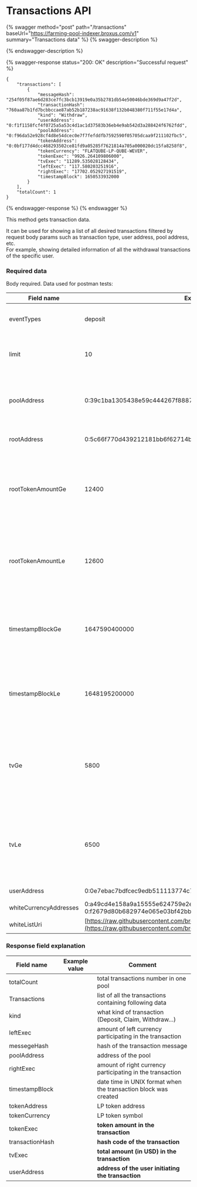 # Transactions API

{% swagger method="post" path="/transactions" baseUrl="https://farming-pool-indexer.broxus.com/v1" summary="Transactions data" %}
{% swagger-description %}

{% endswagger-description %}

{% swagger-response status="200: OK" description="Successful request" %}
```
{
    "transactions": [
        {
            "messageHash": "254f05f87ae6d283ce7fc3bcb13919e0a35b2781db54e50046bde369d9a47f2d",
            "transactionHash": "760aa87b1fd7bcbbccae87ab52b187238ac91638f132b048380f711f55e17d4a",
            "kind": "Withdraw",
            "userAddress": "0:f1f1158fcf4f0725a5a53c4d1ac1d37583b36eb4e9ab542d3a288424f6762fdd",
            "poolAddress": "0:f96da52e928cf4d8e54dcec0e7f7fefddfb7592590f05705dcaa9f211102fbc5",
            "tokenAddress": "0:0bf177d4dcc468293502ce81fd9a05285f7621814a705a000020dc15fa8258f8",
            "tokenCurrency": "FLATQUBE-LP-QUBE-WEVER",
            "tokenExec": "9926.264109806000",
            "tvExec": "11289.535028128434",
            "leftExec": "117.580203251916",
            "rightExec": "17702.052927191519",
            "timestampBlock": 1650533932000
        }
    ],
    "totalCount": 1
}
```
{% endswagger-response %}
{% endswagger %}

This method gets transaction data.

It can be used for showing a list of all desired transactions filtered by request body params such as transaction type, user address, pool address, etc. \
For example, showing detailed information of all the withdrawal transactions of the specific user.

### Required data

Body required. Data used for postman tests:

| Field name             | Example value                                                                                                                                        | Comment                                                                                                  |
| ---------------------- | ---------------------------------------------------------------------------------------------------------------------------------------------------- | -------------------------------------------------------------------------------------------------------- |
| eventTypes             | deposit                                                                                                                                              | type of transaction (deposit, withdraw…)                                                                 |
| limit                  | 10                                                                                                                                                   | maximum number of transactions that should be returned                                                   |
| poolAddress            | 0:39c1ba1305438e59c444267f8887d3ceb7312ab906760b8b891c865217ea8ff0                                                                                   | address of the farming pool in which transactions are being processed                                    |
| rootAddress            | 0:5c66f770d439212181bb6f62714bc235f754653ad9e2aca5a685ff7979174ea2                                                                                   | address of the LP token                                                                                  |
| rootTokenAmountGe      | 12400                                                                                                                                                | value used for filtering all transactions with lp token amount greater than or equal to this             |
| rootTokenAmountLe      | 12600                                                                                                                                                | value used for filtering all transactions with lp token amount less than or equal to this                |
| timestampBlockGe       | 1647590400000                                                                                                                                        | date time used for filtering all transactions with block timestamp greater than or equal to this         |
| timestampBlockLe       | 1648195200000                                                                                                                                        | date time used for filtering all transactions with block timestamp less than or equal to this            |
| tvGe                   | 5800                                                                                                                                                 | value used for filtering all transactions with total value amount (in USD) greater than or equal to this |
| tvLe                   | 6500                                                                                                                                                 | value used for filtering all transactions with total value amount (in USD) less than or equal to this    |
| userAddress            | 0:0e7ebac7bdfcec9edb511113774c75e8c4949d2c5ab2b903837bd2ff04128d68                                                                                   | address of the user                                                                                      |
| whiteCurrencyAddresses | 0:a49cd4e158a9a15555e624759e2e4e766d22600b7800d891e46f9291f044a93d, 0:f2679d80b682974e065e03bf42bbee285ce7c587eb153b41d761ebfd954c45e1               | -                                                                                                        |
| whiteListUri           | [https://raw.githubusercontent.com/broxus/ton-assets/master/manifest.json](https://raw.githubusercontent.com/broxus/ton-assets/master/manifest.json) | path to the whitelist                                                                                    |

### Response field explanation

| Field name      | Example value | Comment                                                         |
| --------------- | ------------- | --------------------------------------------------------------- |
| totalCount      |               | total transactions number in one pool                           |
| Transactions    |               | list of all the transactions containing following data          |
| kind            |               | what kind of transaction (Deposit, Claim, Withdraw…)            |
| leftExec        |               | amount of left currency participating in the transaction        |
| messegeHash     |               | hash of the transaction message                                 |
| poolAddress     |               | address of the pool                                             |
| rightExec       |               | amount of right currency participating in the transaction       |
| timestampBlock  |               | date time in UNIX format when the transaction block was created |
| tokenAddress    |               |  LP token address                                               |
| tokenCurrency   |               |  LP token symbol                                                |
| tokenExec       |               | **token amount in the transaction**                             |
| transactionHash |               | **hash code of the transaction**                                |
| tvExec          |               | **total amount (in USD) in the transaction**                    |
| userAddress     |               | **address of the user initiating the transaction**              |




